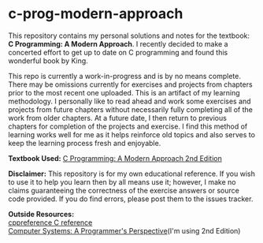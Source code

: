 # c-prog-modern-approach
This repository contains my personal solutions and notes for the textbook: **C Programming: A Modern Approach**. I recently decided to make a concerted effort to get up to date on C programming and found this wonderful book by King.

This repo is currently a work-in-progress and is by no means complete. There may be omissions currently for exercises and projects from chapters prior to the most recent one uploaded. This is an artifact of my learning methodology. I personally like to read ahead and work some exercises and projects from future chapters without necessarily fully completing all of the work from older chapters. At a future date, I then return to previous chapters for completion of the projects and exercise. I find this method of learning works well for me as it helps reinforce old topics and also serves to keep the learning process fresh and enjoyable.

**Textbook Used:** [C Programming: A Modern Approach 2nd Edition](http://knking.com/books/c2/index.html)

**Disclaimer:** This repository is for my own educational reference. If you wish to use it to help you learn then by all means use it; however, I make no claims guaranteeing the correctness of the exercise answers or source code provided. If you do find errors, please post them to the issues tracker.

**Outside Resources:**<br>
[cppreference C reference](https://en.cppreference.com/w/c)<br>
[Computer Systems: A Programmer's Perspective](https://www.pearson.com/us/higher-education/program/Bryant-Computer-Systems-A-Programmer-s-Perspective-3rd-Edition/PGM2476825.html)(I'm using 2nd Edition)

